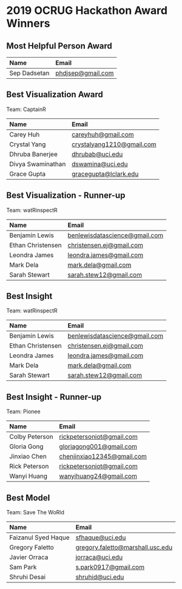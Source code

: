 # 2019 OCRUG Hackathon Award Winners

## Most Helpful Person Award

| Name | Email |
| :--  | :--   |
| Sep Dadsetan | phdjsep@gmail.com |

## Best Visualization Award

Team: CaptainR

| Name | Email |
| :--  | :--   |
| Carey Huh | careyhuh@gmail.com |
| Crystal Yang | crystalyang1210@gmail.com |
| Dhruba Banerjee | dhrubab@uci.edu |
| Divya Swaminathan | dswamina@uci.edu |
| Grace Gupta | gracegupta@lclark.edu | 

## Best Visualization - Runner-up

Team: watRinspectR

| Name | Email |
| :--  | :--   |
| Benjamin Lewis | benlewisdatascience@gmail.com | 
| Ethan Christensen | christensen.ej@gmail.com |
| Leondra James | leondra.james@gmail.com |
| Mark Dela | mark.dela@gmail.com |
| Sarah Stewart | sarah.stew12@gmail.com |


## Best Insight

Team: watRinspectR

| Name | Email |
| :--  | :--   |
| Benjamin Lewis | benlewisdatascience@gmail.com | 
| Ethan Christensen | christensen.ej@gmail.com |
| Leondra James | leondra.james@gmail.com |
| Mark Dela | mark.dela@gmail.com |
| Sarah Stewart | sarah.stew12@gmail.com |

## Best Insight - Runner-up

Team: Pionee

| Name | Email |
| :--  | :--   |
| Colby Peterson | rickpetersoniot@gmail.com |
| Gloria Gong | gloriagong001@gmail.com |
| Jinxiao Chen | chenjinxiao12345@gmail.com |
| Rick Peterson | rickpetersoniot@gmail.com |
| Wanyi Huang | wanyihuang24@gmail.com |

## Best Model

Team: Save The WoRld

| Name | Email |
| :--  | :--   |
| Faizanul Syed Haque | sfhaque@uci.edu |
| Gregory Faletto | gregory.faletto@marshall.usc.edu |
| Javier Orraca | jorraca@uci.edu |
| Sam Park | s.park0917@gmail.com |
| Shruhi Desai | shruhid@uci.edu |

